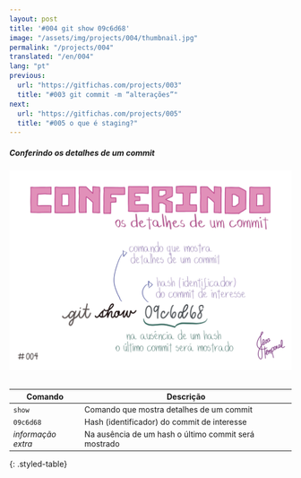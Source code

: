 ```yaml
---
layout: post
title: '#004 git show 09c6d68'
image: "/assets/img/projects/004/thumbnail.jpg"
permalink: "/projects/004"
translated: "/en/004"
lang: "pt"
previous:
  url: "https://gitfichas.com/projects/003"
  title: "#003 git commit -m “alterações”"
next:
  url: "https://gitfichas.com/projects/005"
  title: "#005 o que é staging?"
---
```

##### Conferindo os detalhes de um commit

<img alt="Para revisar os detalhes de um commit use git show seguido do hash do commit" src="/assets/img/projects/004/full.jpg"><br><br>

| Comando | Descrição |
|---------|-------------|
| `show` | Comando que mostra detalhes de um commit |
| `09c6d68` | Hash (identificador) do commit de interesse |
| _informação extra_ | Na ausência de um hash o último commit será mostrado 
{: .styled-table}
